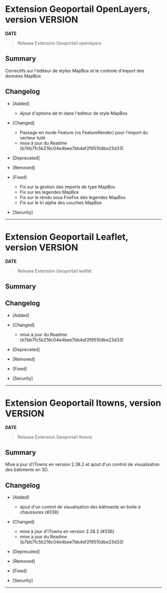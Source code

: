 




# Extension Geoportail OpenLayers, version __VERSION__

**__DATE__**
> Release Extension Geoportail openlayers

## Summary

Correctifs sur l'editeur de styles MapBox et le controle d'import des données MapBox

## Changelog

* [Added]

    - Ajout d'options de tri dans l'editeur de style MapBox

* [Changed]

    - Passage en mode Feature (vs FeatureRender) pour l'import du vecteur tuilé
    - mise à jour du Readme (b7bb7fc5b216c04e4bee7bb4ef2f9510dbe23d33)

* [Deprecated]

* [Removed]

* [Fixed]

    - Fix sur la gestion des imports de type MapBox
    - Fix sur les legendes MapBox
    - Fix sur le rendu sous FireFox des legendes MapBox
    - Fix sur le tri alpha des couches MapBox

* [Security]

---



# Extension Geoportail Leaflet, version __VERSION__

**__DATE__**
> Release Extension Geoportail leaflet

## Summary

## Changelog

* [Added]

* [Changed]

    - mise à jour du Readme (b7bb7fc5b216c04e4bee7bb4ef2f9510dbe23d33)

* [Deprecated]

* [Removed]

* [Fixed]

* [Security]

---


# Extension Geoportail Itowns, version __VERSION__

**__DATE__**
> Release Extension Geoportail itowns

## Summary

Mise à jour d'iTowns en version 2.38.2 et ajout d'un control de visualisation des bâtiments en 3D.

## Changelog

* [Added]

    - ajout d'un control de visualisation des bâtiments en boite à chaussures (#336)

* [Changed]

    - mise à jour d'iTowns en version 2.28.2 (#336)
    - mise à jour du Readme (b7bb7fc5b216c04e4bee7bb4ef2f9510dbe23d33)

* [Deprecated]

* [Removed]

* [Fixed]

* [Security]

---
